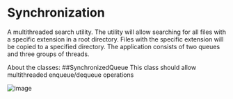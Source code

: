 # Synchronization
A multithreaded search utility.
The utility will allow searching for all files with a specific extension in a root directory.
Files with the specific extension will be copied to a specified directory.
The application consists of two queues and three groups of threads.

About the classes:
##SynchronizedQueue
This class should allow multithreaded enqueue/dequeue operations


![image](https://user-images.githubusercontent.com/83717835/121573017-6d3d3900-ca2d-11eb-9b63-bf546b239383.png)
